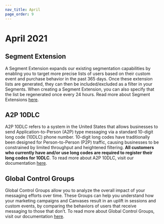 ```yaml
---
nav_title: April
page_order: 9
---
```

# April 2021

## Segment Extension
A Segment Extension expands our existing segmentation capabilities by enabling you to target more precise lists of users based on their custom event and purchase behavior in the past 365 days. Once these extension lists are generated, they can then be included/excluded as a filter in your Segments. When creating a Segment Extension, you can also specify that the list be regenerated once every 24 hours. Read more about Segment Extensions [here]({{site.baseurl}}/user_guide/engagement_tools/segments/segment_extension). 

## A2P 10DLC
A2P 10DLC refers to a system in the United States that allows businesses to send Application-to-Person (A2P) type messaging via a standard 10-digit long code (10DLC) phone number. 10-digit long codes have traditionally been designed for Person-to-Person (P2P) traffic, causing businesses to be constrained by limited throughput and heightened filtering. __All customers who currently have and/or use long codes are required to register their long codes for 10DLC__. To read more about A2P 10DLC, visit our documentation [here]({{site.baseurl}}/user_guide/message_building_by_channel/sms/phone_numbers/short_and_long_codes/#application-to-person-10-digit-long-codes-a2p-10dlc).

## Global Control Groups
Global Control Groups allow you to analyze the overall impact of your messaging efforts over time. These Groups can help you understand how your marketing campaigns and Canvases result in an uplift in sessions and custom events, by comparing the behaviors of users that receive messaging to those that don’t. To read more about Global Control Groups, visit our documentation [here]({{site.baseurl}}/user_guide/engagement_tools/testing/global_control_group/).